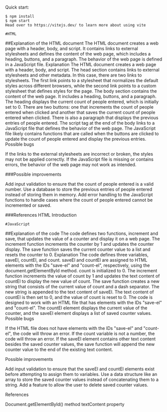 Quick start:

```
$ npm install
$ npm start
Head over to https://vitejs.dev/ to learn more about using vite
````
```
#HTML
```
##Explanation of the HTML document
The HTML document creates a web page with a header, body, and script. It contains links to external stylesheets and 
defines the content of the web page, which includes a heading, buttons, and a paragraph. The behavior of the web page is 
defined in a JavaScript file.
Explanation
The HTML document creates a web page with a header, body, and script. The head section contains links to external 
stylesheets and other metadata. In this case, there are two links to stylesheets. The first link points to a 
stylesheet that normalizes the default styles across different browsers, while the second link points to a custom 
stylesheet that defines styles for the page.
The body section contains the content of the web page. It includes a heading, buttons, and a paragraph. The heading 
displays the current count of people entered, which is initially set to 0. There are two buttons: one that increments 
the count of people entered when clicked and another that saves the current count of people entered when clicked. 
There is also a paragraph that displays the previous entries of people entered.
The script tag at the end of the body links to a JavaScript file that defines the behavior of the web page. The 
JavaScript file likely contains functions that are called when the buttons are clicked to update the count of people 
entered and display the previous entries.
Possible bugs

If the links to the external stylesheets are incorrect or broken, the styles may not be applied correctly.
If the JavaScript file is missing or contains errors, the behavior of the web page may not work as intended.

###Possible improvements

Add input validation to ensure that the count of people entered is a valid number.
Use a database to store the previous entries of people entered instead of storing them in memory.
Add error handling to the JavaScript functions to handle cases where the count of people entered cannot be incremented 
or saved.

###References
HTML Introduction
```
#JavaScript
```
##Explanation of the code
The code defines two functions, increment and save, that updates the value of a counter and display it on a web page. 
The increment function increments the counter by 1 and updates the counter display. The save function saves the current 
counter value to a list and resets the counter to 0.
Explanation
The code defines three variables, saveEl, countEl, and count. saveEl and countEl are assigned to HTML elements 
with the IDs "save-el" and "count-el", respectively, using the document.getElementById method. count is initialized to 0.
The increment function increments the value of count by 1 and updates the text content of countEl to display the new 
value of count.
The save function creates a new string that consists of the current value of count and a dash separator. The new string 
is appended to the text content of saveEl. The text content of countEl is then set to 0, and the value of count is 
reset to 0.
The code is designed to work with an HTML file that has elements with the IDs "save-el" and "count-el". The countEl element 
displays the current value of the counter, and the saveEl element displays a list of saved counter values.
Possible bugs

If the HTML file does not have elements with the IDs "save-el" and "count-el", the code will throw an error.
If the count variable is not a number, the code will throw an error.
If the saveEl element contains other text content besides the saved counter values, the save function will append 
the new counter value to the end of the existing text content.

Possible improvements

Add input validation to ensure that the saveEl and countEl elements exist before attempting to assign them to 
variables.
Use a data structure like an array to store the saved counter values instead of concatenating them to a string.
Add a feature to allow the user to delete saved counter values.

References

Document.getElementById() method
textContent property

